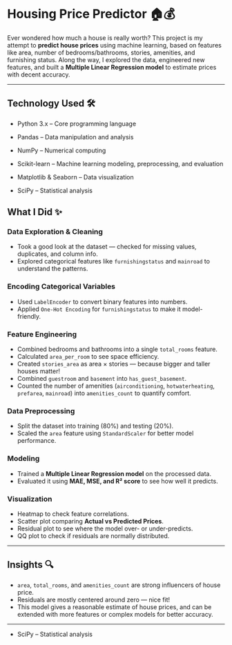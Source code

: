 # Housing Price Predictor 🏠💰

Ever wondered how much a house is really worth? This project is my attempt to **predict house prices** using machine learning, based on features like area, number of bedrooms/bathrooms, stories, amenities, and furnishing status. Along the way, I explored the data, engineered new features, and built a **Multiple Linear Regression model** to estimate prices with decent accuracy.  

---

## Technology Used 🛠️

- Python 3.x – Core programming language

- Pandas – Data manipulation and analysis

- NumPy – Numerical computing

- Scikit-learn – Machine learning modeling, preprocessing, and evaluation

- Matplotlib & Seaborn – Data visualization

- SciPy – Statistical analysis


  
## What I Did ✨

### Data Exploration & Cleaning
- Took a good look at the dataset — checked for missing values, duplicates, and column info.  
- Explored categorical features like `furnishingstatus` and `mainroad` to understand the patterns.  

### Encoding Categorical Variables
- Used `LabelEncoder` to convert binary features into numbers.  
- Applied `One-Hot Encoding` for `furnishingstatus` to make it model-friendly.  

### Feature Engineering
- Combined bedrooms and bathrooms into a single `total_rooms` feature.  
- Calculated `area_per_room` to see space efficiency.  
- Created `stories_area` as area × stories — because bigger and taller houses matter!  
- Combined `guestroom` and `basement` into `has_guest_basement`.  
- Counted the number of amenities (`airconditioning`, `hotwaterheating`, `prefarea`, `mainroad`) into `amenities_count` to quantify comfort.  

### Data Preprocessing
- Split the dataset into training (80%) and testing (20%).  
- Scaled the `area` feature using `StandardScaler` for better model performance.  

### Modeling
- Trained a **Multiple Linear Regression model** on the processed data.  
- Evaluated it using **MAE, MSE, and R² score** to see how well it predicts.  

### Visualization
- Heatmap to check feature correlations.  
- Scatter plot comparing **Actual vs Predicted Prices**.  
- Residual plot to see where the model over- or under-predicts.  
- QQ plot to check if residuals are normally distributed.  

---

## Insights 🔍
- `area`, `total_rooms`, and `amenities_count` are strong influencers of house price.  
- Residuals are mostly centered around zero — nice fit!  
- This model gives a reasonable estimate of house prices, and can be extended with more features or complex models for better accuracy.  

---



- SciPy – Statistical analysis


